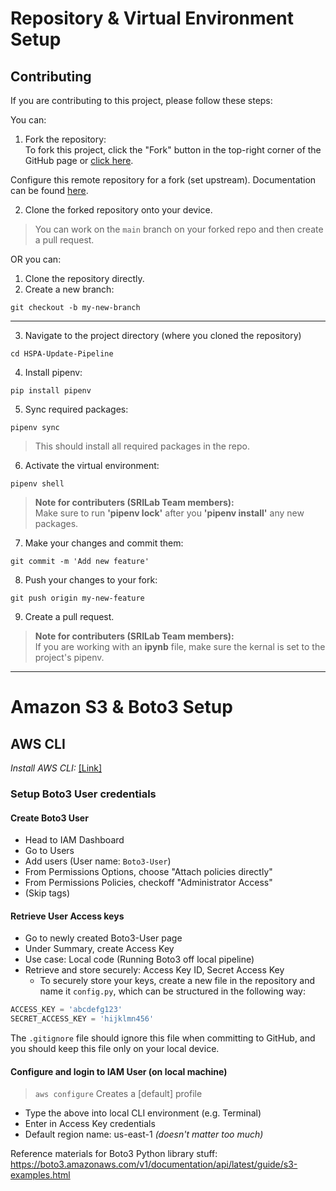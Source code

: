 # Repository & Virtual Environment Setup

## Contributing
If you are contributing to this project, please follow these steps:

You can:
1. Fork the repository: <br />
To fork this project, click the "Fork" button in the top-right corner of the GitHub page or [click here](https://github.com/cjunwon/SRILab-Parked-Cars-Road-Classification).

Configure this remote repository for a fork (set upstream). Documentation can be found [here](https://docs.github.com/en/pull-requests/collaborating-with-pull-requests/working-with-forks/configuring-a-remote-repository-for-a-fork).

2. Clone the forked repository onto your device.

> You can work on the ```main``` branch on your forked repo and then create a pull request.

OR you can:

1. Clone the repository directly.
2. Create a new branch:
```
git checkout -b my-new-branch
```
---

3. Navigate to the project directory (where you cloned the repository)

```
cd HSPA-Update-Pipeline
```

4. Install pipenv:

```
pip install pipenv
```

5. Sync required packages:
```
pipenv sync
```
> This should install all required packages in the repo.

6. Activate the virtual environment:
```
pipenv shell
```

> **Note for contributers (SRILab Team members):** <br />
Make sure to run **'pipenv lock'** after you **'pipenv install'** any new packages.

7. Make your changes and commit them:
```
git commit -m 'Add new feature'
```
8. Push your changes to your fork:
```
git push origin my-new-feature
```
9. Create a pull request.

> **Note for contributers (SRILab Team members):** <br />
If you are working with an **ipynb** file, make sure the kernal is set to the project's pipenv.


---

# Amazon S3 & Boto3 Setup

## AWS CLI

*Install AWS CLI:* [[Link]](https://docs.aws.amazon.com/cli/latest/userguide/getting-started-install.html)

### Setup Boto3 User credentials

#### Create Boto3 User
- Head to IAM Dashboard
- Go to Users
- Add users (User name: ```Boto3-User```)
- From Permissions Options, choose "Attach policies directly"
- From Permissions Policies, checkoff "Administrator Access"
- (Skip tags)

#### Retrieve User Access keys
- Go to newly created Boto3-User page
- Under Summary, create Access Key
- Use case: Local code (Running Boto3 off local pipeline)
- Retrieve and store securely: Access Key ID, Secret Access Key
  - To securely store your keys, create a new file in the repository and name it ```config.py```, which can be structured in the following way:
```python
ACCESS_KEY = 'abcdefg123'
SECRET_ACCESS_KEY = 'hijklmn456'
```
  The ```.gitignore``` file should ignore this file when committing to GitHub, and you should keep this file only on your local device.

#### Configure and login to IAM User (on local machine)
>```aws configure```         Creates a [default] profile
- Type the above into local CLI environment (e.g. Terminal)
- Enter in Access Key credentials
- Default region name: us-east-1    *(doesn't matter too much)*

Reference materials for Boto3 Python library stuff:
https://boto3.amazonaws.com/v1/documentation/api/latest/guide/s3-examples.html
